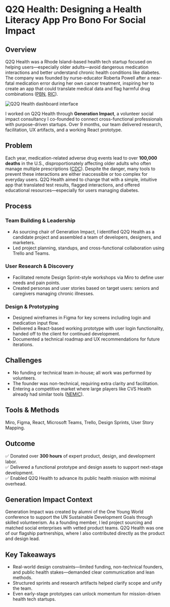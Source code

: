 # Q2Q Health: Designing a Health Literacy App Pro Bono For Social Impact

## Overview  
Q2Q Health was a Rhode Island–based health tech startup focused on helping users—especially older adults—avoid dangerous medication interactions and better understand chronic health conditions like diabetes. The company was founded by nurse-educator Roberta Powell after a near-fatal medication error during her own cancer treatment, inspiring her to create an app that could translate medical data and flag harmful drug combinations ([PBN](https://pbn.com/q2q-app-can-spot-errors-in-medication-dosages), [RIC](https://our.ric.edu/news-events/news/medical-data-isnt-problem-understanding-it)).

![Q2Q Health dashboard interface](https://our.ric.edu/sites/intranet/files/styles/editor_full/public/2021-05/q2q-2.jpg?itok=FBEhnlX_ "Q2Q Health user dashboard showing scheduling and patient management")


I worked on Q2Q Health through **Generation Impact**, a volunteer social impact consultancy I co-founded to connect cross-functional professionals with purpose-driven startups. Over 9 months, our team delivered research, facilitation, UX artifacts, and a working React prototype.

## Problem  
Each year, medication-related adverse drug events lead to over **100,000 deaths** in the U.S., disproportionately affecting older adults who often manage multiple prescriptions ([CDC](https://www.cdc.gov/medicationsafety/adult_adversedrugevents.html)). Despite the danger, many tools to prevent these interactions are either inaccessible or too complex for everyday users. Q2Q Health aimed to change that with a simple, intuitive app that translated test results, flagged interactions, and offered educational resources—especially for users managing diabetes.

## Process  

### Team Building & Leadership  
- As sourcing chair of Generation Impact, I identified Q2Q Health as a candidate project and assembled a team of developers, designers, and marketers.  
- Led project planning, standups, and cross-functional collaboration using Trello and Teams.

### User Research & Discovery  
- Facilitated remote Design Sprint-style workshops via Miro to define user needs and pain points.  
- Created personas and user stories based on target users: seniors and caregivers managing chronic illnesses.

### Design & Prototyping  
- Designed wireframes in Figma for key screens including login and medication input flow.  
- Delivered a React-based working prototype with user login functionality, handed off to the client for continued development.  
- Documented a technical roadmap and UX recommendations for future iterations.

## Challenges  
- No funding or technical team in-house; all work was performed by volunteers.  
- The founder was non-technical, requiring extra clarity and facilitation.  
- Entering a competitive market where large players like CVS Health already had similar tools ([NEMIC](https://nemic.org/news/2020/07/07/2020-7-7-q2q-health-becomes-activate-fellow-a-seed-funding-preparation-program-supported-by-rhode-island-commerce)).

## Tools & Methods  
Miro, Figma, React, Microsoft Teams, Trello, Design Sprints, User Story Mapping.

## Outcome  
✅ Donated over **300 hours** of expert product, design, and development labor.  
✅ Delivered a functional prototype and design assets to support next-stage development.  
✅ Enabled Q2Q Health to advance its public health mission with minimal overhead.

## Generation Impact Context  
Generation Impact was created by alumni of the One Young World conference to support the UN Sustainable Development Goals through skilled volunteerism. As a founding member, I led project sourcing and matched social enterprises with vetted product teams. Q2Q Health was one of our flagship partnerships, where I also contributed directly as the product and design lead.

## Key Takeaways  
- Real-world design constraints—limited funding, non-technical founders, and public health stakes—demanded clear communication and lean methods.  
- Structured sprints and research artifacts helped clarify scope and unify the team.  
- Even early-stage prototypes can unlock momentum for mission-driven health tech startups.
